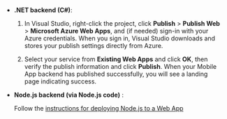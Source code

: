     
+ **.NET backend (C#)**:  

    1. In Visual Studio, right-click the project, click **Publish** > **Publish Web** > **Microsoft Azure Web Apps**, and (if needed) sign-in with your Azure credentials. When you sign in, Visual Studio downloads and stores your publish settings directly from Azure.
    
    2. Select your service from **Existing Web Apps** and click **OK**, then verify the publish information and click **Publish**.  When your Mobile App backend has published successfully, you will see a landing page indicating success.


+ **Node.js backend (via Node.js code)** :  

    Follow the [instructions for deploying Node.js to a Web App](../articles/app-service-web/web-sites-nodejs-develop-deploy-mac.md)
 


<!--HONumber=Apr16_HO1-->


